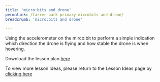 ```yaml
---
title: 'micro:bits and drone'
permalink: /farrer-park-primary-microbits-and-drone/
breadcrumb: 'micro:bits and drone'

---
```



Using the accelerometer on the mirco:bit to perform a simple indication which direction the drone is flying and how stable the drone is when hovering.

Download the lesson plan [here](/files/lesson-plans/primary-schools/design-and-technology/farrer-park-primary-microbits-and-drone.pdf)

To view more lesson ideas, please return to the Lesson Ideas page by [clicking here](/in-schools/digital-maker/lesson-ideas-primary/)
